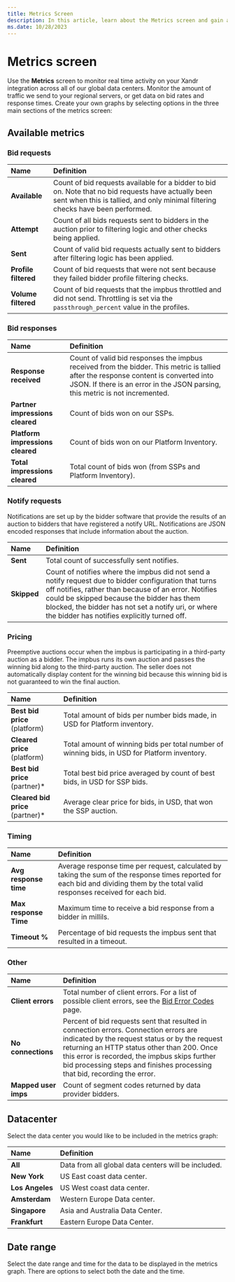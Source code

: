 ```yaml
---
title: Metrics Screen
description: In this article, learn about the Metrics screen and gain a thorough understanding of its three main sections.
ms.date: 10/28/2023
---
```


# Metrics screen

Use the **Metrics** screen to monitor real time activity on your Xandr integration across all of our global data centers. Monitor the amount of traffic we send to your regional servers, or get data on bid rates and response times. Create your own graphs by selecting options in the three main sections of the metrics screen:

## Available metrics

### Bid requests

| Name | Definition |
|:---|:---|
| **Available** | Count of bid requests available for a bidder to bid on. Note that no bid requests have actually been sent when this is tallied, and only minimal filtering checks have been performed. |
| **Attempt** | Count of all bids requests sent to bidders in the auction prior to filtering logic and other checks being applied. |
| **Sent** | Count of valid bid requests actually sent to bidders after filtering logic has been applied. |
| **Profile filtered** | Count of bid requests that were not sent because they failed bidder profile filtering checks. |
| **Volume filtered** | Count of bid requests that the impbus throttled and did not send. Throttling is set via the `passthrough_percent` value in the profiles. |

### Bid responses

| Name | Definition |
|:---|:---|
| **Response received** | Count of valid bid responses the impbus received from the bidder. This metric is tallied after the response content is converted into JSON. If there is an error in the JSON parsing, this metric is not incremented. |
| **Partner impressions cleared** | Count of bids won on our SSPs. |
| **Platform impressions cleared** | Count of bids won on our Platform Inventory. |
| **Total impressions cleared** | Total count of bids won (from SSPs and Platform Inventory). |

### Notify requests

Notifications are set up by the bidder software that provide the results of an auction to bidders that have registered a notify URL. Notifications are JSON encoded responses that include information about the auction.

| Name | Definition |
|:---|:---|
| **Sent** | Total count of successfully sent notifies. |
| **Skipped**  | Count of notifies where the impbus did not send a notify request due to bidder configuration that turns off notifies, rather than because of an error. Notifies could be skipped because the bidder has them blocked, the bidder has not set a notify uri, or where the bidder has notifies explicitly turned off. |

### Pricing

Preemptive auctions occur when the impbus is participating in a third-party auction as a bidder. The impbus runs its own auction and
passes the winning bid along to the third-party auction. The seller does not automatically display content for the winning bid because this winning bid is not guaranteed to win the final auction.

| Name | Definition |
|:---|:---|
| **Best bid price**<br>(platform) | Total amount of bids per number bids made, in USD for Platform inventory. |
| **Cleared price**<br>(platform) | Total amount of winning bids per total number of winning bids, in USD for Platform inventory. |
| **Best bid price**<br>(partner)* | Total best bid price averaged by count of best bids, in USD for SSP bids. |
| **Cleared bid price**<br>(partner)* | Average clear price for bids, in USD, that won the SSP auction. |

### Timing

| Name | Definition |
|:---|:---|
| **Avg response time** | Average response time per request, calculated by taking the sum of the response times reported for each bid and dividing them by the total valid responses received for each bid. |
| **Max response Time** | Maximum time to receive a bid response from a bidder in millils. |
| **Timeout %** | Percentage of bid requests the impbus sent that resulted in a timeout. |

### Other

| Name | Definition |
|:---|:---|
| **Client errors** | Total number of client errors. For a list of possible client errors, see the [Bid Error Codes](bid-error-codes.md) page. |
| **No connections** | Percent of bid requests sent that resulted in connection errors. Connection errors are indicated by the request status or by the request returning an HTTP status other than 200. Once this error is recorded, the impbus skips further bid processing steps and finishes processing that bid, recording the error. |
| **Mapped user imps** | Count of segment codes returned by data provider bidders. |

## Datacenter

Select the data center you would like to be included in the metrics graph:

| Name | Definition |
|:---|:---|
| **All** | Data from all global data centers will be included. |
| **New York** | US East coast data center. |
| **Los Angeles** | US West coast data center. |
| **Amsterdam** | Western Europe Data center. |
| **Singapore** | Asia and Australia Data Center. |
| **Frankfurt** | Eastern Europe Data Center. |

## Date range

Select the date range and time for the data to be displayed in the metrics graph. There are options to select both the date and the time.
